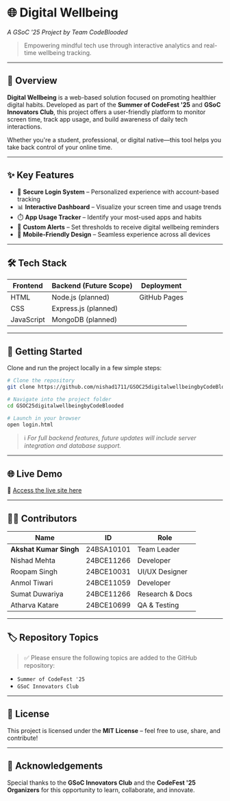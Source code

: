 # 🌐 Digital Wellbeing  
*A GSoC '25 Project by Team CodeBlooded*

> Empowering mindful tech use through interactive analytics and real-time wellbeing tracking.

---

## 📌 Overview

**Digital Wellbeing** is a web-based solution focused on promoting healthier digital habits. Developed as part of the **Summer of CodeFest '25** and **GSoC Innovators Club**, this project offers a user-friendly platform to monitor screen time, track app usage, and build awareness of daily tech interactions.

Whether you're a student, professional, or digital native—this tool helps you take back control of your online time.

---

## ✨ Key Features

- 🔐 **Secure Login System** – Personalized experience with account-based tracking  
- 📊 **Interactive Dashboard** – Visualize your screen time and usage trends  
- ⏱️ **App Usage Tracker** – Identify your most-used apps and habits  
- 🔔 **Custom Alerts** – Set thresholds to receive digital wellbeing reminders  
- 📱 **Mobile-Friendly Design** – Seamless experience across all devices

---

## 🛠️ Tech Stack

| Frontend     | Backend (Future Scope) | Deployment      |
|--------------|------------------------|-----------------|
| HTML         | Node.js (planned)      | GitHub Pages    |
| CSS          | Express.js (planned)   |                 |
| JavaScript   | MongoDB (planned)      |                 |

---

## 🚀 Getting Started

Clone and run the project locally in a few simple steps:

```bash
# Clone the repository
git clone https://github.com/nishad1711/GSOC25digitalwellbeingbyCodeBlooded.git

# Navigate into the project folder
cd GSOC25digitalwellbeingbyCodeBlooded

# Launch in your browser
open login.html
```

> ℹ️ *For full backend features, future updates will include server integration and database support.*

---

## 🌐 Live Demo

🔗 [Access the live site here](https://nishad1711.github.io/GSOC25digitalwellbeingbyCodeBlooded/login.html)

---

## 👨‍💻 Contributors

| Name                | ID            | Role             |
|---------------------|---------------|------------------|
| **Akshat Kumar Singh** | 24BSA10101   | Team Leader      |
| Nishad Mehta        | 24BCE11266    | Developer        |
| Roopam Singh        | 24BCE10031    | UI/UX Designer   |
| Anmol Tiwari        | 24BCE11059    | Developer        |
| Sumat Duwariya      | 24BCE11266    | Research & Docs  |
| Atharva Katare      | 24BCE10699    | QA & Testing     |

---

## 🏷️ Repository Topics

> ✅ Please ensure the following topics are added to the GitHub repository:

- `Summer of CodeFest '25`  
- `GSoC Innovators Club`

---

## 📃 License

This project is licensed under the **MIT License** – feel free to use, share, and contribute!

---

## 🙌 Acknowledgements

Special thanks to the **GSoC Innovators Club** and the **CodeFest '25 Organizers** for this opportunity to learn, collaborate, and innovate.
